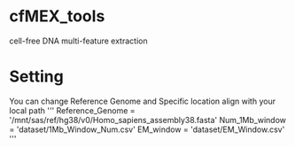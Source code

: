 # cfMEX_tools
cell-free DNA multi-feature extraction 

# Setting
You can change Reference Genome and Specific location align with your local path
'''
Reference_Genome = '/mnt/sas/ref/hg38/v0/Homo_sapiens_assembly38.fasta'
Num_1Mb_window = 'dataset/1Mb_Window_Num.csv'
EM_window = 'dataset/EM_Window.csv'
'''
